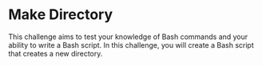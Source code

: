 # Make Directory

This challenge aims to test your knowledge of Bash commands and your ability to write a Bash script. In this challenge, you will create a Bash script that creates a new directory.
